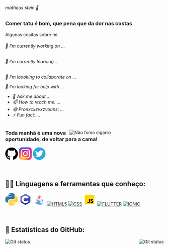 ###### matheus stein 👋


<h3> Comer tatu é bom, que pena que da dor nas costas</h3>

Algunas cositas sobre mi

###### 🔭 I’m currently working on ...
###### 🌱 I’m currently learning ...
<h6 style = "width:450px;"> 👯 I’m loooking to collaborate on ... <br>

 🤔 I’m looking for help with ... <br>
- 💬 Ask me about ... <br>
- 📫 How to reach me: ... <br>
- 😄 Pronxcxzvxzvouns:  ... <br>
- ⚡ Fun fact: ... </h6>

<img src="https://media.giphy.com/media/7TudjqAJmnpW9mYeqW/giphy.gif" title="Não fumo cigarro"
    align="right"  width="300px">
<h3>Toda manhã é uma nova oportunidade, de voltar para a cama!</h3>

[<img src="./github.png" width="40" height="40">](https://github.com/steinglk)
[<img src="./insta.png" width="40" height="40">](https://www.instagram.com/steinzito/)
[<img src="./twitter.png" width="40" height="40">](https://twitter.com/steinzito)

<br>

## 👨‍💻 Linguagens e ferramentas que conheço:

[<img src="./python.png" width="40" height="40" title="Python" alt=Python>](https://www.python.org/)
[<img src="./c.png" width="40" height="40" title="C" alt=C>](https://www.learn-c.org/)
[<img src="./java.png" width="40" height="40" title="Java" alt=Java>](https://www.java.com/pt-BR/)
[<img src="./html.png" width="40" height="40" title="HTML5" alt=HTML5>](https://developer.mozilla.org/pt-BR/docs/Web/HTML)
[<img src="./css.png" width="40" height="40" title="CSS3" alt=CSS >](https://www.w3schools.com/css/)
[<img src="./js.png" width="40" height="40" title="Java Script" alt=JS>](https://developer.mozilla.org/pt-BR/docs/Web/JavaScript)
[<img src="./flutter.png" width="40" height="40" title="Flutter" alt=FLUTTER>](https://flutter.dev/)
[<img src="./ionic.png" width="40" height="40" title="Ionic" alt=IONIC>](https://ionicframework.com/)

<br>

## 🧮 Estatísticas do GitHub:

<img src="https://github-readme-stats.vercel.app/api?username=steinglk&show_icons=true&hide_border=true&theme=dark"
alt = "Git status"
title="Meu status do github"
style = "float: right; margin-left: 0px;" />
<img src="https://github-readme-stats.vercel.app/api/top-langs/?username=steinglk&layout=compact&hide_border=true&theme=dark"
     alt = "Git status" 
     title ="As linguagens que eu mais uso"
     style = "float: left; margin-right: 0px;" />

